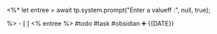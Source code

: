 <%*
let entree = await tp.system.prompt("Enter a valueff :", null, true);

%>	- [ ] <% entree %>  #todo #task #obsidian  ➕ {{DATE}}
